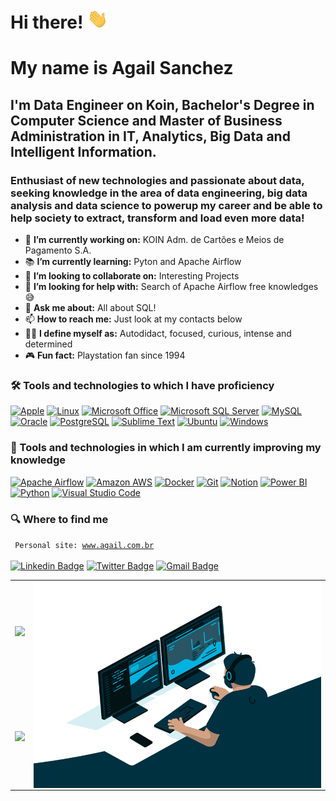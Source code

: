# Hi there! <img src="https://github.com/agails/agails/blob/main/Hi.gif" height="32" />

# My name is Agail Sanchez

## I'm Data Engineer on Koin, Bachelor's Degree in Computer Science and Master of Business Administration in IT, Analytics, Big Data and Intelligent Information.

### Enthusiast of new technologies and passionate about data, seeking knowledge in the area of data engineering, big data analysis and data science to powerup my career and be able to help society to extract, transform and load even more data!

- 💼  **I’m currently working on:** KOIN Adm. de Cartões e Meios de Pagamento S.A.
- 📚  **I’m currently learning:** Pyton and Apache Airflow
- 🤝  **I’m looking to collaborate on:** Interesting Projects
- 🔬  **I’m looking for help with:** Search of Apache Airflow free knowledges 😅
- 💬  **Ask me about:** All about SQL!
- 📫  **How to reach me:** Just look at my contacts below
- 🥷🏼  **I define myself as:** Autodidact, focused, curious, intense and determined
- 🎮  **Fun fact:** Playstation fan since 1994

### 🛠  Tools and technologies to which I have proficiency
[![Apple](https://img.shields.io/badge/Apple-282C34?&message=Apple&logo=Apple&logoColor=FFFFFF)](https://apple.com)
[![Linux](https://img.shields.io/badge/Linux-282C34?&message=Linux&logo=Linux&logoColor=FFFFFF)](https://www.linuxfoundation.org)
[![Microsoft Office](https://img.shields.io/badge/Microsoft_Office-282C34?&message=Microsoft_Office&logo=Microsoft+Office&logoColor=D83B01)](https://office.com)
[![Microsoft SQL Server](https://img.shields.io/badge/MS_SQL_Server-282C34?&message=Microsoft_SQL_Server&logo=Microsoft+SQL+Server&logoColor=FE7A16)](https://www.microsoft.com/sql-server)
[![MySQL](https://img.shields.io/badge/MySQL-282C34?&message=MySQL&logo=MySQL&logoColor=0078D6)](https://mysql.com)
[![Oracle](https://img.shields.io/badge/Oracle-282C34?&message=Oracle&logo=Oracle&logoColor=F80000)](https://www.oracle.com/database/)
[![PostgreSQL](https://img.shields.io/badge/PostgreSQL-282C34?&message=PostgreSQL&logo=PostgreSQL&logoColor=3776AB)](https://www.postgresql.org)
[![Sublime Text](https://img.shields.io/badge/Sublime_Text-282C34?&message=Sublime_Text&logo=Sublime+Text&logoColor=FE7A16)](https://sublimetext.com)
[![Ubuntu](https://img.shields.io/badge/Ubuntu-282C34?&message=Ubuntu&logo=Ubuntu&logoColor=FE7A16)](https://ubuntu.com)
[![Windows](https://img.shields.io/badge/Windows-282C34?&message=Windows&logo=Windows&logoColor=0078D6)](https://www.microsoft.com/windows/)


### 📖  Tools and technologies in which I am currently improving my knowledge
[![Apache Airflow](https://img.shields.io/badge/Apache_Airflow-282C34?&message=Apache_Airflow&logo=Apache+Airflow&logoColor=FFFFFF)](https://airflow.apache.org)
[![Amazon AWS](https://img.shields.io/badge/Amazon_AWS-282C34?&message=Amazon_AWS&logo=Amazon+AWS&logoColor=FE7A16)](https://aws.amazon.com)
[![Docker](https://img.shields.io/badge/Docker-282C34?&message=Docker&logo=Docker&logoColor=2496ED)](https://docker.com)
[![Git](https://img.shields.io/badge/Git-282C34?&message=Git&logo=Git&logoColor=F05032)](https://git-scm.com)
[![Notion](https://img.shields.io/badge/Notion-282C34?&message=Notion&logo=Notion&logoColor=FFFFFF)](https://www.notion.so)
[![Power BI](https://img.shields.io/badge/Power_BI-282C34?&message=Power_BI&logo=Power+BI&logoColor=yellow)](https://powerbi.microsoft.com)
[![Python](https://img.shields.io/badge/Python-282C34?&message=Python&logo=Python&logoColor=3776AB)](https://www.python.org)
[![Visual Studio Code](https://img.shields.io/badge/VS_Code-282C34?&message=Visual_Studio_Code&logo=Visual+Studio+Code&logoColor=007ACC)](https://code.visualstudio.com)

### 🔍  Where to find me
<code> Personal site: <a href="http://www.agail.com.br">www.agail.com.br </a> </code><br><br>
[![Linkedin Badge](https://img.shields.io/badge/-LinkedIn-blue?style=for-the-badge&logo=Linkedin&logoColor=white&link=https:https://www.linkedin.com/in/agail)](https://www.linkedin.com/in/agail)
[![Twitter Badge](https://img.shields.io/badge/-Twitter-1ca0f1?style=for-the-badge&labelColor=1ca0f1&logo=twitter&logoColor=white&link=https://twitter.com/agails)](https://twitter.com/agails)
[![Gmail Badge](https://img.shields.io/badge/-Gmail-c14438?style=for-the-badge&logo=Gmail&logoColor=white&link=mailto:email@agail.com.br)](mailto:email@agail.com.br)

<table align='center'>
<tbody>
  <tr>
    <td class="tg-0pky"> <!-- Card -->
      <img height='150' src='https://github-readme-stats.vercel.app/api/top-langs/?username=agails&layout=compact'></td>
    <td rowspan="2" class="tg-0pky"><img align="right" alt="GIF" src="https://github.com/agails/agails/blob/main/code.gif?raw=true" width="510" height="330"/></td>
  </tr>
  <tr>
    <td class="tg-0pky"><img height='150' src='https://github-readme-stats.vercel.app/api?username=agails&show_icons=true&layout=compact'></td>
  </tr>
</tbody>
</table>
